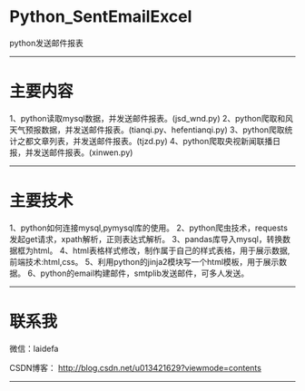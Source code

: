 # Python_SentEmailExcel
python发送邮件报表

------------------------------------------------------------------------------------------------------------------------------------------
# 主要内容
1、python读取mysql数据，并发送邮件报表。(jsd_wnd.py)
2、python爬取和风天气预报数据，并发送邮件报表。(tianqi.py、hefentianqi.py)
3、python爬取统计之都文章列表，并发送邮件报表。(tjzd.py)
4、python爬取央视新闻联播日报，并发送邮件报表。(xinwen.py)

-----------------------------------------------------------------------------------------------------------------------------------------
# 主要技术
1、python如何连接mysql,pymysql库的使用。
2、python爬虫技术，requests发起get请求，xpath解析，正则表达式解析。
3、pandas库导入mysql，转换数据框为html。
4、html表格样式修改，制作属于自己的样式表格，用于展示数据,前端技术:html,css。
5、利用python的jinja2模块写一个html模板，用于展示数据。
6、python的email构建邮件，smtplib发送邮件，可多人发送。

-----------------------------------------------------------------------------------------------------------------------------------------
# 联系我

微信：laidefa

CSDN博客： http://blog.csdn.net/u013421629?viewmode=contents

------------------------------------------------------------------------------------------------------------------------------------------



